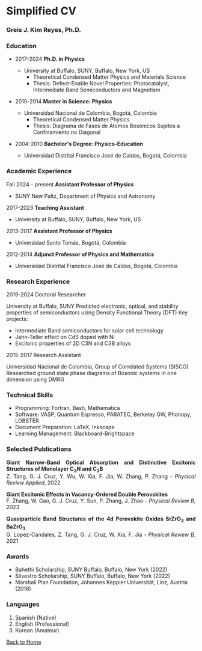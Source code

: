 # Simplified CV
### Greis J. Kim Reyes, Ph.D.
### Education

- 2017-2024 **Ph.D. in Physics**

    - University at Buffalo, SUNY, Buffalo, New York, US
        - Theoretical Condensed Matter Physics and Materials Science
        - Thesis: Defect-Enable Novel Properties: Photocatalyst, Intermediate Band Semiconductors and Magnetism

- 2010-2014 **Master in Science: Physics**

    - Universidad Nacional de Colombia, Bogotá, Colombia
        - Theoretical Condensed Matter Physics
        - Thesis: Diagrama de Fases de Átomos Bosónicos Sujetos a Confinamiento no Diagonal

- 2004-2010 **Bachelor's Degree: Physics-Education**

    - Universidad Distrital Francisco José de Caldas, Bogotá, Colombia

### Academic Experience
Fall 2024 - present  **Assistant Professor of Physics**

- SUNY New Paltz, Department of Physics and Astronomy

2017-2023  **Teaching Assistant**

- University at Buffalo, SUNY, Buffalo, New York, US

2013-2017  **Assistant Professor of Physics**

- Universidad Santo Tomás, Bogotá, Colombia

2012-2014  **Adjunct Professor of Physics and Mathematics**

- Universidad Distrital Francisco José de Caldas, Bogotá, Colombia

### Research Experience
2019-2024  Doctoral Researcher

University at Buffalo, SUNY
Predicted electronic, optical, and stability properties of semiconductors using Density Functional Theory (DFT)
Key projects:

* Intermediate Band semiconductors for solar cell technology
* Jahn-Teller effect on CdS doped with Ni
* Excitonic properties of 2D C3N and C3B alloys

2015-2017  Research Assistant

Universidad Nacional de Colombia, Group of Correlated Systems (SISCO)
Researched ground state phase diagrams of Bosonic systems in one dimension using DMRG

### Technical Skills

* Programming: Fortran, Bash, Mathematica
* Software: VASP, Quantum Espresso, PARATEC, Berkeley GW, Phonopy, LOBSTER
* Document Preparation: LaTeX, Inkscape
* Learning Management: Blackboard-Brightspace

### Selected Publications

<div style="text-align: justify;">
    <p>
        <strong>Giant Narrow-Band Optical Absorption and Distinctive Excitonic Structures of Monolayer C<sub>3</sub>N and C<sub>3</sub>B</strong><br>
        Z. Tang, G. J. Cruz, Y. Wu, W. Xia, F. Jia, W. Zhang, P. Zhang - <em>Physical Review Applied</em>, 2022
    </p>
</div>

<div style="text-align: justify;">
    <p>
        <strong>Giant Excitonic Effects in Vacancy-Ordered Double Perovskites</strong><br>
        F. Zhang, W. Gao, G. J. Cruz, Y. Sun, P. Zhang, J. Zhao - <em>Physical Review B</em>, 2023
    </p>
</div>

<div style="text-align: justify;">
    <p>
        <strong>Quasiparticle Band Structures of the 4d Perovskite Oxides SrZrO<sub>3</sub> and BaZrO<sub>3</sub></strong><br>
        G. Lopez-Candales, Z. Tang, G. J. Cruz, W. Xia, F. Jia - <em>Physical Review B</em>, 2021
    </p>
</div>

### Awards

* Bahethi Scholarship, SUNY Buffalo, Buffalo, New York (2022)
* Silvestro Scholarship, SUNY Buffalo, Buffalo, New York (2022)
* Marshall Plan Foundation, Johannes Keppler Universität, Linz, Austria (2018)

### Languages

1. Spanish (Native)
1. English (Professional)
1. Korean (Amateur)

[Back to Home](index.md)
